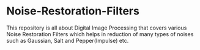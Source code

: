 # Noise-Restoration-Filters
This repository is all about Digital Image Processing that covers various Noise Restoration Filters which helps in reduction of many types of noises such as Gaussian, Salt and Pepper(Impulse) etc.
